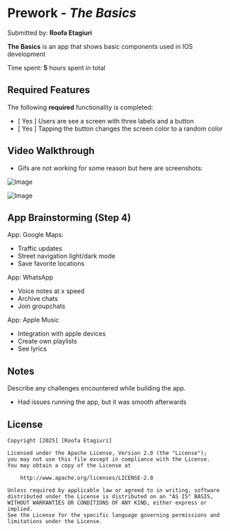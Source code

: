 # Prework - *The Basics*

Submitted by: **Roofa Etagiuri**

**The Basics** is an app that shows basic components used in IOS development  

Time spent: **5** hours spent in total

## Required Features

The following **required** functionality is completed:

- [ Yes ] Users are see a screen with three labels and a button
- [ Yes ] Tapping the button changes the screen color to a random color
 
## Video Walkthrough
- Gifs are not working for some reason but here are screenshots:

![Image](https://github.com/user-attachments/assets/6870cbc3-d4c4-4cff-97ca-2d132a4199c9)

![Image](https://github.com/user-attachments/assets/8677baa3-551c-4adb-813b-4b63306b17f4)

## App Brainstorming (Step 4)
App: Google Maps:
- Traffic updates
- Street navigation light/dark mode
- Save favorite locations

App: WhatsApp
- Voice notes at x speed
- Archive chats
- Join groupchats

App: Apple Music
- Integration with apple devices
- Create own playlists
- See lyrics

## Notes

Describe any challenges encountered while building the app.
- Had issues running the app, but it was smooth afterwards
  
## License

    Copyright [2025] [Roofa Etagiuri]

    Licensed under the Apache License, Version 2.0 (the "License");
    you may not use this file except in compliance with the License.
    You may obtain a copy of the License at

        http://www.apache.org/licenses/LICENSE-2.0

    Unless required by applicable law or agreed to in writing, software
    distributed under the License is distributed on an "AS IS" BASIS,
    WITHOUT WARRANTIES OR CONDITIONS OF ANY KIND, either express or implied.
    See the License for the specific language governing permissions and
    limitations under the License.
